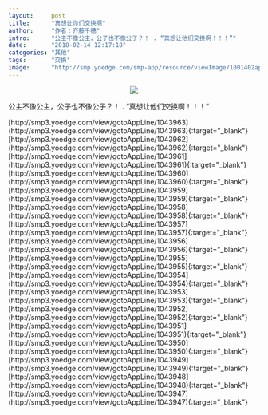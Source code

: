 ```yaml
---
layout:     post
title:      "真想让你们交换啊"
author:     "作者：齐藤千穗"
intro:      "公主不像公主，公子也不像公子？！ . “真想让他们交换啊！！！”"
date:       "2018-02-14 12:17:18"
categories: "其他"
tags:       "交换"
image:      "http://smp.yoedge.com/smp-app/resource/viewImage/1001402appline.png"
---
```

<div style="text-align: center">
<p><img src="http://smp.yoedge.com/smp-app/resource/viewImage/1001402appline.png"/></p>
</div>
<p class="post-meta">
<span>公主不像公主，公子也不像公子？！ . “真想让他们交换啊！！！”</span>
</p>
[http://smp3.yoedge.com/view/gotoAppLine/1043963](http://smp3.yoedge.com/view/gotoAppLine/1043963){:target="_blank"}
[http://smp3.yoedge.com/view/gotoAppLine/1043962](http://smp3.yoedge.com/view/gotoAppLine/1043962){:target="_blank"}
[http://smp3.yoedge.com/view/gotoAppLine/1043961](http://smp3.yoedge.com/view/gotoAppLine/1043961){:target="_blank"}
[http://smp3.yoedge.com/view/gotoAppLine/1043960](http://smp3.yoedge.com/view/gotoAppLine/1043960){:target="_blank"}
[http://smp3.yoedge.com/view/gotoAppLine/1043959](http://smp3.yoedge.com/view/gotoAppLine/1043959){:target="_blank"}
[http://smp3.yoedge.com/view/gotoAppLine/1043958](http://smp3.yoedge.com/view/gotoAppLine/1043958){:target="_blank"}
[http://smp3.yoedge.com/view/gotoAppLine/1043957](http://smp3.yoedge.com/view/gotoAppLine/1043957){:target="_blank"}
[http://smp3.yoedge.com/view/gotoAppLine/1043956](http://smp3.yoedge.com/view/gotoAppLine/1043956){:target="_blank"}
[http://smp3.yoedge.com/view/gotoAppLine/1043955](http://smp3.yoedge.com/view/gotoAppLine/1043955){:target="_blank"}
[http://smp3.yoedge.com/view/gotoAppLine/1043954](http://smp3.yoedge.com/view/gotoAppLine/1043954){:target="_blank"}
[http://smp3.yoedge.com/view/gotoAppLine/1043953](http://smp3.yoedge.com/view/gotoAppLine/1043953){:target="_blank"}
[http://smp3.yoedge.com/view/gotoAppLine/1043952](http://smp3.yoedge.com/view/gotoAppLine/1043952){:target="_blank"}
[http://smp3.yoedge.com/view/gotoAppLine/1043951](http://smp3.yoedge.com/view/gotoAppLine/1043951){:target="_blank"}
[http://smp3.yoedge.com/view/gotoAppLine/1043950](http://smp3.yoedge.com/view/gotoAppLine/1043950){:target="_blank"}
[http://smp3.yoedge.com/view/gotoAppLine/1043949](http://smp3.yoedge.com/view/gotoAppLine/1043949){:target="_blank"}
[http://smp3.yoedge.com/view/gotoAppLine/1043948](http://smp3.yoedge.com/view/gotoAppLine/1043948){:target="_blank"}
[http://smp3.yoedge.com/view/gotoAppLine/1043947](http://smp3.yoedge.com/view/gotoAppLine/1043947){:target="_blank"}


